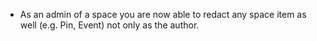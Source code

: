- As an admin of a space you are now able to redact any space item as well (e.g. Pin, Event) not only as the author.
